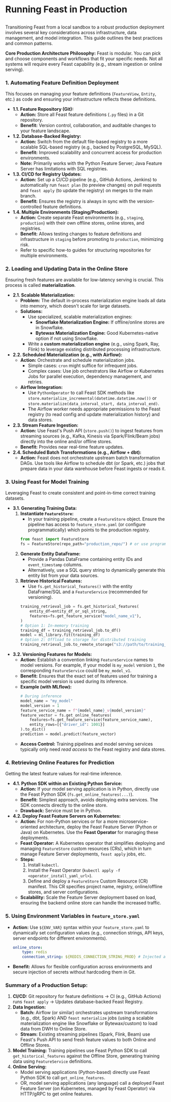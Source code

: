 # Running Feast in Production

##

Transitioning Feast from a local sandbox to a robust production deployment involves several key considerations across infrastructure, data management, and model integration. This guide outlines the best practices and common patterns.

**Core Production Architecture Philosophy:** Feast is modular. You can pick and choose components and workflows that fit your specific needs. Not all systems will require every Feast capability (e.g., stream ingestion or online serving).

### 1. Automating Feature Definition Deployment

This focuses on managing your feature definitions (`FeatureView`, `Entity`, etc.) as code and ensuring your infrastructure reflects these definitions.

*   **1.1. Feature Repository (Git):**
    *   **Action:** Store all Feast feature definitions (`.py` files) in a Git repository.
    *   **Benefit:** Version control, collaboration, and auditable changes to your feature landscape.
*   **1.2. Database-Backed Registry:**
    *   **Action:** Switch from the default file-based registry to a more scalable SQL-based registry (e.g., backed by PostgreSQL, MySQL).
    *   **Benefit:** Improved scalability and concurrent access for production environments.
    *   **Note:** Primarily works with the Python Feature Server; Java Feature Server has limitations with SQL registries.
*   **1.3. CI/CD for Registry Updates:**
    *   **Action:** Set up a CI/CD pipeline (e.g., GitHub Actions, Jenkins) to automatically run `feast plan` (to preview changes) on pull requests and `feast apply` (to update the registry) on merges to the main branch.
    *   **Benefit:** Ensures the registry is always in sync with the version-controlled feature definitions.
*   **1.4. Multiple Environments (Staging/Production):**
    *   **Action:** Create separate Feast environments (e.g., `staging`, `production`) with their own offline stores, online stores, and registries.
    *   **Benefit:** Allows testing changes to feature definitions and infrastructure in `staging` before promoting to `production`, minimizing risk.
    *   Refer to specific how-to guides for structuring repositories for multiple environments.

### 2. Loading and Updating Data in the Online Store

Ensuring fresh features are available for low-latency serving is crucial. This process is called **materialization**.

*   **2.1. Scalable Materialization:**
    *   **Problem:** The default in-process materialization engine loads all data into memory, which doesn't scale for large datasets.
    *   **Solutions:**
        *   Use specialized, scalable materialization engines:
            *   **Snowflake Materialization Engine:** If offline/online stores are in Snowflake.
            *   **Bytewax Materialization Engine:** Good Kubernetes-native option if not using Snowflake.
        *   Write a **custom materialization engine** (e.g., using Spark, Ray, Flink) to leverage existing distributed processing infrastructure.
*   **2.2. Scheduled Materialization (e.g., with Airflow):**
    *   **Action:** Orchestrate and schedule materialization jobs.
        *   Simple cases: `cron` might suffice for infrequent jobs.
        *   Complex cases: Use job orchestrators like Airflow or Kubernetes Jobs for parallel execution, dependency management, and retries.
    *   **Airflow Integration:**
        *   Use `PythonOperator` to call Feast SDK methods like `store.materialize_incremental(datetime.datetime.now())` or `store.materialize(data_interval_start, data_interval_end)`.
        *   The Airflow worker needs appropriate permissions to the Feast registry (to read config and update materialization history) and data stores.
*   **2.3. Stream Feature Ingestion:**
    *   **Action:** Use Feast's Push API (`store.push()`) to ingest features from streaming sources (e.g., Kafka, Kinesis via Spark/Flink/Beam jobs) directly into the online and/or offline stores.
    *   **Benefit:** Provides near real-time feature updates.
*   **2.4. Scheduled Batch Transformations (e.g., Airflow + dbt):**
    *   **Action:** Feast does not orchestrate upstream batch transformation DAGs. Use tools like Airflow to schedule dbt (or Spark, etc.) jobs that prepare data in your data warehouse before Feast ingests or reads it.

### 3. Using Feast for Model Training

Leveraging Feast to create consistent and point-in-time correct training datasets.

*   **3.1. Generating Training Data:**
    1.  **Instantiate `FeatureStore`:**
        *   In your training pipeline, create a `FeatureStore` object. Ensure the pipeline has access to `feature_store.yaml` (or configure programmatically) which points to the production registry.
        ```python
        from feast import FeatureStore
        fs = FeatureStore(repo_path="production_repo/") # or use programmatic config
        ```
    2.  **Generate Entity DataFrame:**
        *   Provide a Pandas DataFrame containing entity IDs and `event_timestamp` columns.
        *   Alternatively, use a SQL query string to dynamically generate this entity list from your data sources.
    3.  **Retrieve Historical Features:**
        *   Use `fs.get_historical_features()` with the entity DataFrame/SQL and a `FeatureService` (recommended for versioning).
        ```python
        training_retrieval_job = fs.get_historical_features(
            entity_df=entity_df_or_sql_string,
            features=fs.get_feature_service("model_name_v1"),
        )
        # Option 1: In-memory training
        training_df = training_retrieval_job.to_df()
        model = ml_library.fit(training_df)
        # Option 2: Offload to storage for distributed training
        training_retrieval_job.to_remote_storage("s3://path/to/training_data/")
        ```
*   **3.2. Versioning Features for Models:**
    *   **Action:** Establish a convention linking `FeatureService` names to model versions. For example, if your model is `my_model` version `1`, the corresponding `FeatureService` could be `my_model_v1`.
    *   **Benefit:** Ensures that the exact set of features used for training a specific model version is used during its inference.
    *   **Example (with MLflow):**
        ```python
        # During inference
        model_name = "my_model"
        model_version = 1
        feature_service_name = f"{model_name}_v{model_version}"
        feature_vector = fs.get_online_features(
            features=fs.get_feature_service(feature_service_name),
            entity_rows=[{"driver_id": 1001}]
        ).to_dict()
        prediction = model.predict(feature_vector)
        ```
    *   **Access Control:** Training pipelines and model serving services typically only need *read access* to the Feast registry and data stores.

### 4. Retrieving Online Features for Prediction

Getting the latest feature values for real-time inference.

*   **4.1. Python SDK within an Existing Python Service:**
    *   **Action:** If your model serving application is in Python, directly use the Feast Python SDK (`fs.get_online_features(...)`).
    *   **Benefit:** Simplest approach, avoids deploying extra services. The SDK connects directly to the online store.
    *   **Drawback:** Service must be in Python.
*   **4.2. Deploy Feast Feature Servers on Kubernetes:**
    *   **Action:** For non-Python services or for a more microservice-oriented architecture, deploy the Feast Feature Server (Python or Java) on Kubernetes. Use the **Feast Operator** for managing these deployments.
    *   **Feast Operator:** A Kubernetes operator that simplifies deploying and managing `FeatureStore` custom resources (CRs), which in turn manage Feature Server deployments, `feast apply` jobs, etc.
    *   **Steps:**
        1.  Install `kubectl`.
        2.  Install the Feast Operator (`kubectl apply -f <operator_install_yaml_url>`).
        3.  Define and deploy a `FeatureStore` Custom Resource (CR) manifest. This CR specifies project name, registry, online/offline stores, and server configurations.
    *   **Scalability:** Scale the Feature Server deployment based on load, ensuring the backend online store can handle the increased traffic.

### 5. Using Environment Variables in `feature_store.yaml`

*   **Action:** Use `${ENV_VAR}` syntax within your `feature_store.yaml` to dynamically set configuration values (e.g., connection strings, API keys, server endpoints for different environments).
    ```yaml
    online_store:
        type: redis
        connection_string: ${REDIS_CONNECTION_STRING_PROD} # Injected at runtime
    ```
*   **Benefit:** Allows for flexible configuration across environments and secure injection of secrets without hardcoding them in Git.

### Summary of a Production Setup:

1.  **CI/CD:** Git repository for feature definitions -> CI (e.g., GitHub Actions) runs `feast apply` -> Updates database-backed Feast Registry.
2.  **Data Ingestion:**
    *   **Batch:** Airflow (or similar) orchestrates upstream transformations (e.g., dbt, Spark) AND `feast materialize` jobs (using a scalable materialization engine like Snowflake or Bytewax/custom) to load data from DWH to Online Store.
    *   **Stream:** Existing streaming pipelines (Spark, Flink, Beam) use Feast's Push API to send fresh feature values to both Online and Offline Stores.
3.  **Model Training:** Training pipelines use Feast Python SDK to call `get_historical_features` against the Offline Store, generating training data using `FeatureService` definitions.
4.  **Online Serving:**
    *   Model serving applications (Python-based) directly use Feast Python SDK to call `get_online_features`.
    *   OR, model serving applications (any language) call a deployed Feast Feature Server (on Kubernetes, managed by Feast Operator) via HTTP/gRPC to get online features.
